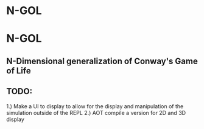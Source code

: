 # N-GOL
# N-GOL
## N-Dimensional generalization of Conway's Game of Life
## TODO:
1.) Make a UI to display to allow for the display and manipulation of the simulation outside of the REPL
2.) AOT compile a version for 2D and 3D display
